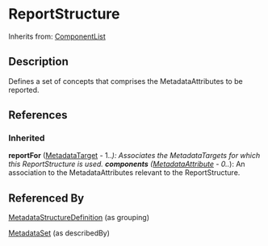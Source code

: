 
# ReportStructure

Inherits from: [ComponentList](../Base/ComponentList.md)



## Description

Defines a set of concepts that comprises the MetadataAttributes to be reported.




## References

### Inherited

**reportFor** ([MetadataTarget](MetadataTarget.md) - 1..*): Associates the MetadataTargets for which this ReportStructure is used.
**components** ([MetadataAttribute](MetadataAttribute.md) - 0..*): An association to the MetadataAttributes relevant to the ReportStructure.


## Referenced By

[MetadataStructureDefinition](MetadataStructureDefinition.md) (as grouping)

[MetadataSet](MetadataSet.md) (as describedBy)


